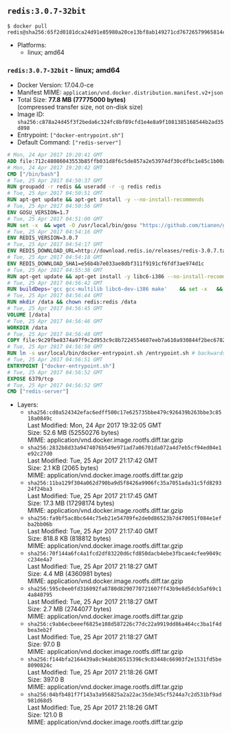 ## `redis:3.0.7-32bit`

```console
$ docker pull redis@sha256:65f2d0181dca24d91e85980a20ce13bf8ab149271cd76726579965814cb01504
```

-	Platforms:
	-	linux; amd64

### `redis:3.0.7-32bit` - linux; amd64

-	Docker Version: 17.04.0-ce
-	Manifest MIME: `application/vnd.docker.distribution.manifest.v2+json`
-	Total Size: **77.8 MB (77775000 bytes)**  
	(compressed transfer size, not on-disk size)
-	Image ID: `sha256:c878a24d45f3f2beda6c324fc8bf89cfd1e4e8a9f1081385168544b2ad35d898`
-	Entrypoint: `["docker-entrypoint.sh"]`
-	Default Command: `["redis-server"]`

```dockerfile
# Mon, 24 Apr 2017 19:20:41 GMT
ADD file:712c48086043553b85ffb031d8f6c5de857a2e53974df30cdfbc1e85c1b00a25 in / 
# Mon, 24 Apr 2017 19:20:42 GMT
CMD ["/bin/bash"]
# Tue, 25 Apr 2017 04:50:37 GMT
RUN groupadd -r redis && useradd -r -g redis redis
# Tue, 25 Apr 2017 04:50:51 GMT
RUN apt-get update && apt-get install -y --no-install-recommends 		ca-certificates 		wget 	&& rm -rf /var/lib/apt/lists/*
# Tue, 25 Apr 2017 04:50:56 GMT
ENV GOSU_VERSION=1.7
# Tue, 25 Apr 2017 04:51:00 GMT
RUN set -x 	&& wget -O /usr/local/bin/gosu "https://github.com/tianon/gosu/releases/download/$GOSU_VERSION/gosu-$(dpkg --print-architecture)" 	&& wget -O /usr/local/bin/gosu.asc "https://github.com/tianon/gosu/releases/download/$GOSU_VERSION/gosu-$(dpkg --print-architecture).asc" 	&& export GNUPGHOME="$(mktemp -d)" 	&& gpg --keyserver ha.pool.sks-keyservers.net --recv-keys B42F6819007F00F88E364FD4036A9C25BF357DD4 	&& gpg --batch --verify /usr/local/bin/gosu.asc /usr/local/bin/gosu 	&& rm -r "$GNUPGHOME" /usr/local/bin/gosu.asc 	&& chmod +x /usr/local/bin/gosu 	&& gosu nobody true
# Tue, 25 Apr 2017 04:54:16 GMT
ENV REDIS_VERSION=3.0.7
# Tue, 25 Apr 2017 04:54:17 GMT
ENV REDIS_DOWNLOAD_URL=http://download.redis.io/releases/redis-3.0.7.tar.gz
# Tue, 25 Apr 2017 04:54:18 GMT
ENV REDIS_DOWNLOAD_SHA1=e56b4b7e033ae8dbf311f9191cf6fdf3ae974d1c
# Tue, 25 Apr 2017 04:55:38 GMT
RUN apt-get update && apt-get install -y libc6-i386 --no-install-recommends && rm -rf /var/lib/apt/lists/*
# Tue, 25 Apr 2017 04:56:42 GMT
RUN buildDeps='gcc gcc-multilib libc6-dev-i386 make' 	&& set -x 	&& apt-get update && apt-get install -y $buildDeps --no-install-recommends 	&& rm -rf /var/lib/apt/lists/* 	&& wget -O redis.tar.gz "$REDIS_DOWNLOAD_URL" 	&& echo "$REDIS_DOWNLOAD_SHA1 *redis.tar.gz" | sha1sum -c - 	&& mkdir -p /usr/src/redis 	&& tar -xzf redis.tar.gz -C /usr/src/redis --strip-components=1 	&& rm redis.tar.gz 	&& make -C /usr/src/redis 32bit 	&& make -C /usr/src/redis install 	&& rm -r /usr/src/redis 	&& apt-get purge -y --auto-remove $buildDeps
# Tue, 25 Apr 2017 04:56:44 GMT
RUN mkdir /data && chown redis:redis /data
# Tue, 25 Apr 2017 04:56:45 GMT
VOLUME [/data]
# Tue, 25 Apr 2017 04:56:46 GMT
WORKDIR /data
# Tue, 25 Apr 2017 04:56:48 GMT
COPY file:9c29fbe8374a97f9c2d953c9c8b7224554607eeb7a610a930844f2bec678265c in /usr/local/bin/ 
# Tue, 25 Apr 2017 04:56:50 GMT
RUN ln -s usr/local/bin/docker-entrypoint.sh /entrypoint.sh # backwards compat
# Tue, 25 Apr 2017 04:56:51 GMT
ENTRYPOINT ["docker-entrypoint.sh"]
# Tue, 25 Apr 2017 04:56:52 GMT
EXPOSE 6379/tcp
# Tue, 25 Apr 2017 04:56:52 GMT
CMD ["redis-server"]
```

-	Layers:
	-	`sha256:cd0a524342efac6edff500c17e625735bbe479c926439b263bbe3c8518a0849c`  
		Last Modified: Mon, 24 Apr 2017 19:32:05 GMT  
		Size: 52.6 MB (52550276 bytes)  
		MIME: application/vnd.docker.image.rootfs.diff.tar.gzip
	-	`sha256:2832b8d33a9474076b549e971ad7a06701da072a4d7eb5cf94ed04e1e92c27d0`  
		Last Modified: Tue, 25 Apr 2017 21:17:42 GMT  
		Size: 2.1 KB (2065 bytes)  
		MIME: application/vnd.docker.image.rootfs.diff.tar.gzip
	-	`sha256:11ba129f304a062d790ba9d5f8426a9906fc35a7051ada31c5fd829324f24ba3`  
		Last Modified: Tue, 25 Apr 2017 21:17:45 GMT  
		Size: 17.3 MB (17298174 bytes)  
		MIME: application/vnd.docker.image.rootfs.diff.tar.gzip
	-	`sha256:fa9bf5ac8bc644c75eb21e54709fe2de0d86523b7d470051f084e1efba2bb06b`  
		Last Modified: Tue, 25 Apr 2017 21:17:40 GMT  
		Size: 818.8 KB (818812 bytes)  
		MIME: application/vnd.docker.image.rootfs.diff.tar.gzip
	-	`sha256:70f144a6fc4a1fcd2df83220d6cfd850dacb4ebe3fbcae4cfee9049cc234e4a7`  
		Last Modified: Tue, 25 Apr 2017 21:18:27 GMT  
		Size: 4.4 MB (4360981 bytes)  
		MIME: application/vnd.docker.image.rootfs.diff.tar.gzip
	-	`sha256:595c0ee0fd316092fa8780d8290770721607ff43b9e8d5dcb5af69c14a840795`  
		Last Modified: Tue, 25 Apr 2017 21:18:27 GMT  
		Size: 2.7 MB (2744077 bytes)  
		MIME: application/vnd.docker.image.rootfs.diff.tar.gzip
	-	`sha256:c9ab6ecbeeef6825e108d587226c77dc22a9919dd86a464cc3ba1f4dbea3eb2f`  
		Last Modified: Tue, 25 Apr 2017 21:18:27 GMT  
		Size: 97.0 B  
		MIME: application/vnd.docker.image.rootfs.diff.tar.gzip
	-	`sha256:f144bfa2164439a8c94ab836515396c9c83448c66903f2e1531fd5be8090824c`  
		Last Modified: Tue, 25 Apr 2017 21:18:26 GMT  
		Size: 397.0 B  
		MIME: application/vnd.docker.image.rootfs.diff.tar.gzip
	-	`sha256:04bfb481f7f143a3a956825a2a22ac35de345cf5244a7c2d531bf9ad981d68d5`  
		Last Modified: Tue, 25 Apr 2017 21:18:26 GMT  
		Size: 121.0 B  
		MIME: application/vnd.docker.image.rootfs.diff.tar.gzip
